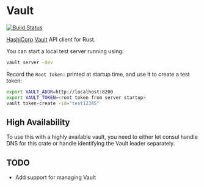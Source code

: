 # Vault
[![Build Status](https://travis-ci.org/ChrisMacNaughton/vault-rs.svg?branch=master)](https://travis-ci.org/ChrisMacNaughton/vault-rs)

[HashiCorp](https://hashicorp.com/) [Vault](https://www.vaultproject.io) API client for Rust.

You can start a local test server running using:

```bash
vault server -dev
```

Record the `Root Token:` printed at startup time, and use it to create a
test token:

```bash
export VAULT_ADDR=http://localhost:8200
export VAULT_TOKEN=<root token from server startup>
vault token-create -id="test12345"
```

## High Availability

To use this with a highly available vault, you need to either let consul handle DNS for this crate or handle identifying the Vault leader separately.

## TODO

- Add support for managing Vault
